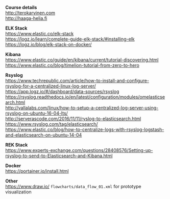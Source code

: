 **Course details**  
http://terokarvinen.com  
http://haaga-helia.fi  

**ELK Stack**  
https://www.elastic.co/elk-stack  
https://logz.io/learn/complete-guide-elk-stack/#installing-elk  
https://logz.io/blog/elk-stack-on-docker/  

**Kibana**  
https://www.elastic.co/guide/en/kibana/current/tutorial-discovering.html    
https://www.elastic.co/blog/timelion-tutorial-from-zero-to-hero  

**Rsyslog**  
https://www.techrepublic.com/article/how-to-install-and-configure-rsyslog-for-a-centralized-linux-log-server/  
https://app.logz.io/#/dashboard/data-sources/rsyslog  
https://rsyslog.readthedocs.io/en/latest/configuration/modules/omelasticsearch.html  
http://yallalabs.com/linux/how-to-setup-a-centralized-log-server-using-rsyslog-on-ubuntu-16-04-lts/  
http://serverascode.com/2016/11/11/ryslog-to-elasticsearch.html  
https://www.rsyslog.com/tag/elasticsearch/  
https://www.elastic.co/blog/how-to-centralize-logs-with-rsyslog-logstash-and-elasticsearch-on-ubuntu-14-04  

**REK Stack**  
https://www.experts-exchange.com/questions/28408576/Setting-up-rsyslog-to-send-to-Elasticsearch-and-Kibana.html  

**Docker**  
https://portainer.io/install.html  

**Other**  
https://www.draw.io/ `flowcharts/data_flow_01.xml` for prototype visualization
